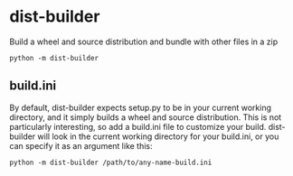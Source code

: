 # dist-builder
Build a wheel and source distribution and bundle with other files in a zip

```python -m dist-builder```

## build.ini
By default, dist-builder expects setup.py to be in your current working directory, and it simply builds a wheel and source distribution. This is not particularly interesting, so add a build.ini file to customize your build. dist-builder will look in the current working directory for your build.ini, or you can specify it as an argument like this:

```python -m dist-builder /path/to/any-name-build.ini```